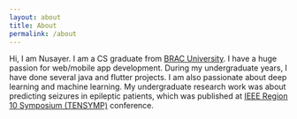 ```yaml
---
layout: about
title: About
permalink: /about
---
```


Hi, I am Nusayer. I am a CS graduate from [BRAC University](https://www.bracu.ac.bd/). I have a huge passion for web/mobile app development. During my undergraduate years, I have done several java and flutter projects. I am also passionate about deep learning and machine learning. My undergraduate research work was about predicting seizures in epileptic patients, which was published at [IEEE Region 10 Symposium (TENSYMP)](https://ieeexplore.ieee.org/document/9230899) conference.

